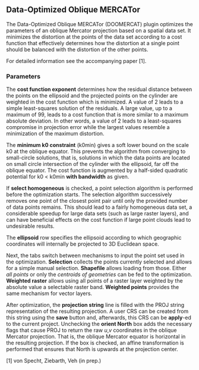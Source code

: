 ## Data-Optimized Oblique MERCATor
The Data-Optimized Oblique MERCATor (DOOMERCAT)
plugin optimizes the parameters of an oblique
Mercator projection based on a spatial data set.
It minimizes the distortion at the points of
the data set according to a cost function that
effectively determines how the distortion at a
single point should be balanced with the
distortion of the other points.

For detailed information see the accompanying
paper [1].

### Parameters
The **cost function exponent** determines how
the residual distance between the points on
the ellipsoid and the projected points on the
cylinder are weighted in the cost function
which is minimized. A value of 2 leads to a
simple least-squares solution of the
residuals. A large value, up to a maximum of
99, leads to a cost function that is more
similar to a maximum absolute deviation. In
other words, a value of 2 leads to a
least-squares compromise in projection error
while the largest values resemble a
minimization of the maximum distortion.

The **minimum k0 constraint** (k0min) gives a
soft lower bound on the scale k0 at the
oblique equator. This prevents the algorithm
from converging to small-circle solutions,
that is, solutions in which the data points
are located on small circle intersection of
the cylinder with the ellipsoid, far off the
oblique equator. The cost function is
augmented by a half-sided quadratic potential
for k0 < k0min **with bandwidth** as
given.

If **select homogeneous** is checked, a point
selection algorithm is performed before the
optimization starts. The selection algorithm
successively removes one point of the closest
point pair until only the provided number of
data points remains. This should lead to a
fairly homogeneous data set, a considerable
speedup for large data sets (such as large
raster layers), and can have beneficial
effects on the cost function if large point
clouds lead to undesirable results.

The **ellipsoid** row specifies the ellipsoid
according to which geographic coordinates
will internally be projected to 3D Euclidean
space.

Next, the tabs switch between mechanisms
to input the point set used in the
optimization. **Selection** collects the
points currently selected and allows for a
simple manual selection. **Shapefile** allows
loading from those. Either *all points* or
only the *centroids of geometries* can be fed
to the optimization. **Weighted raster**
allows using all points of a raster layer
weighted by the absolute value a selectable
raster band. **Weighted points** provides the
same mechanism for vector layers.

After optimization, the **projection string**
line is filled with the PROJ string
representation of the resulting projection. A
user CRS can be created from this string
using the **save** button and, afterwards,
this CRS can be **apply**-ed to the current
project. Unchecking the **orient North** box
adds the necessary flags that cause PROJ to
return the raw *u*,*v* coordinates in the
oblique Mercator projection. That is, the
oblique Mercator equator is horizontal in the
resulting projection. If the box is checked,
an affine transformation is performed that
ensures that North is upwards at the
projection center.

[1] von Specht, Ziebarth, Veh (in prep.)
